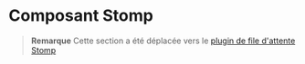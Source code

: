 # Composant Stomp

> **Remarque**
> Cette section a été déplacée vers le [plugin de file d'attente Stomp](https://www.workerman.net/plugin/13)
